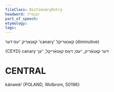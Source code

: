 ```yaml
---
fileClass: DictionaryEntry
headword: קאַנאַריק
part_of_speech: 
etymology: 
tags: 
---
```

קאַנאַריק
־עס
דער
'canary'
קאַנאַריקל
(diminutive)

{CEYD}
canary דער קאַנאַ֜ריק, ־עס; דאָס קאַנאַ֜ריקל, ־עך

CENTRAL
========

kánəʀɩkʲ {POLAND, Wolbrom, 50196}
